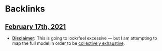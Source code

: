 
# Backlinks
## [February 17th, 2021](<February 17th, 2021.md>)
- **[Disclaimer](<Disclaimer.md>):** This is going to look/feel excessive — but I am attempting to map the full model in order to be [collectively exhaustive](<collectively exhaustive.md>).

